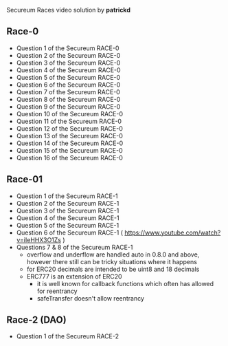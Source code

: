 Secureum Races video solution by **patrickd**

## Race-0
- Question 1 of the Secureum RACE-0
- Question 2 of the Secureum RACE-0
- Question 3 of the Secureum RACE-0
- Question 4 of the Secureum RACE-0
- Question 5 of the Secureum RACE-0
- Question 6 of the Secureum RACE-0
- Question 7 of the Secureum RACE-0
- Question 8 of the Secureum RACE-0
- Question 9 of the Secureum RACE-0
- Question 10 of the Secureum RACE-0
- Question 11 of the Secureum RACE-0
- Question 12 of the Secureum RACE-0
- Question 13 of the Secureum RACE-0
- Question 14 of the Secureum RACE-0
- Question 15 of the Secureum RACE-0
- Question 16 of the Secureum RACE-0

## Race-01
- Question 1 of the Secureum RACE-1
- Question 2 of the Secureum RACE-1
- Question 3 of the Secureum RACE-1
- Question 4 of the Secureum RACE-1
- Question 5 of the Secureum RACE-1
- Question 6 of the Secureum RACE-1 ( https://www.youtube.com/watch?v=iIeHHX3O1Zs )
- Questions 7 & 8 of the Secureum RACE-1
    - overflow and underflow are handled auto in 0.8.0 and above, however there still can be tricky situations where it happens
    - for ERC20 decimals are intended to be uint8 and 18 decimals
    - ERC777 is an extension of ERC20
        - it is well known for callback functions which often has allowed for reentrancy
        - safeTransfer doesn't allow reentrancy

## Race-2 (DAO)

- Question 1 of the Secureum RACE-2


